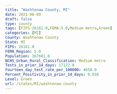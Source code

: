```yaml
---
title: "Washtenaw County, MI"
date: 2021-06-09
draft: false
type: county
tags: [FIPS:26161.0,FEMA:5.0,Medium metro,Green]
categories: [MI]
County: Washtenaw County
State: MI
FIPS: 26161.0
FEMA_Region: 5.0
Population: 367601.0
NCHS_Urban_Rural_Classification: Medium metro
Tests_in_prior_14_days: 17122.0
Fourteen_day_test_rate_per_100000: 4658.0
Percent_Positivity_in_prior_14_days: 0.016
Level: Green
url: /states/MI/washtenaw-county
---
```



